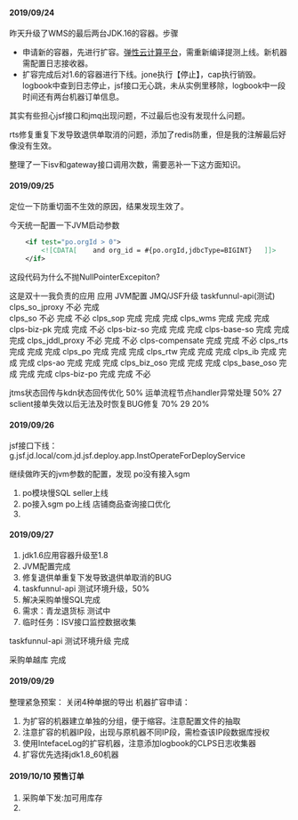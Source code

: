 #### 2019/09/24
昨天升级了WMS的最后两台JDK.16的容器。步骤

- 申请新的容器，先进行扩容。[弹性云计算平台](http://cap.jd.com)，需重新编译提测上线。新机器需配置日志接收器。
- 扩容完成后对1.6的容器进行下线。jone执行【停止】，cap执行销毁。logbook中查到日志停止，jsf接口无心跳，未从实例里移除，logbook中一段时间还有两台机器订单信息。

其实有些担心jsf接口和jmq出现问题，不过最后也没有发现什么问题。

rts修复重复下发导致退供单取消的问题，添加了redis防重，但是我的注解最后好像没有生效。

整理了一下isv和gateway接口调用次数，需要恶补一下这方面知识。
#### 2019/09/25 
定位一下防重切面不生效的原因，结果发现生效了。

今天统一配置一下JVM启动参数

```xml
    <if test="po.orgId > 0">
        <![CDATA[    and org_id = #{po.orgId,jdbcType=BIGINT}   ]]>
    </if>
```
这段代码为什么不抛NullPointerExcepiton?

这是双十一我负责的应用
 应用				JVM配置	 JMQ/JSF升级 taskfunnul-api(测试)
clps_so_jproxy	不必         完成		
clps_so			不必         完成		不必
clps_sop		完成         完成		完成
clps_wms		完成         完成		完成
clps-biz-pk		完成         完成		不必
clps-biz-so		完成         完成		完成
clps-base-so	完成         完成		完成
clps_jddl_proxy  不必         完成		不必
clps-compensate 完成         完成		不必
clps_rts	完成         完成			完成
clps_po		完成         完成			完成
clps_rtw	完成         完成			完成
clps_ib		完成         完成			完成
clps-ao		完成         完成			完成
clps_biz_oso	完成         完成		完成
clps_base_oso   完成         完成		完成
clps-biz-po  	完成         完成		不必



jtms状态回传与kdn状态回传优化 50%
运单流程节点handler异常处理 50%
27 sclient接单失效以后无法及时恢复BUG修复 70%
29 20%

#### 2019/09/26
jsf接口下线：
g.jsf.jd.local/com.jd.jsf.deploy.app.InstOperateForDeployService

继续做昨天的jvm参数的配置，发现 po没有接入sgm

1. po模块慢SQL seller上线
2. po接入sgm po上线 店铺商品查询接口优化
3. 

#### 2019/09/27

1. jdk1.6应用容器升级至1.8
2. JVM配置完成
3. 修复退供单重复下发导致退供单取消的BUG
4. taskfunnul-api 测试环境升级，50%
5. 解决采购单慢SQL完成
6. 需求：青龙退货标 测试中
7. 临时任务：ISV接口监控数据收集

taskfunnul-api 测试环境升级 完成

采购单越库 完成

#### 2019/09/29

整理紧急预案： 关闭4种单据的导出
机器扩容申请：

1. 为扩容的机器建立单独的分组，便于缩容。注意配置文件的抽取
2. 注意扩容的机器IP段，出现与原机器不同IP段，需检查该IP段数据库授权
3. 使用IntefaceLog的扩容机器，注意添加logbook的CLPS日志收集器
4. 扩容优先选择jdk1.8_60机器

#### 2019/10/10 预售订单

1. 采购单下发:加可用库存
2. 







